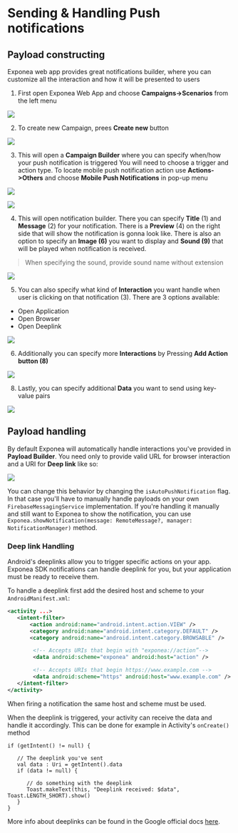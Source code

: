 # Sending & Handling Push notifications


## Payload constructing
Exponea web app provides great notifications builder, where you can customize all the interaction and how it will be presented to users

1. First open Exponea Web App and choose **Campaigns->Scenarios** from the left menu

  ![](pics/send1.png)

2. To create new Campaign, prees **Create new** button

  ![](pics/send2.png)

3. This will open a **Campaign Builder** where you can specify when/how your push notification is triggered
You will need to choose a trigger and action type. To locate mobile push notification action
use **Actions->Others** and choose **Mobile Push Notifications** in pop-up menu

  ![](pics/send3.png)

  ![](pics/send4.png)


4. This will open notification builder. There you can specify **Title** (1) and **Message** (2) for your notification. There is a **Preview** (4) on the right side that will show the notification is gonna look like. There is also an option to specify an **Image (6)** you want to display and **Sound (9)** that will be played when notification is received.

> When specifying the sound, provide sound name without extension

![](pics/send5.png)

5. You can also specify what kind of **Interaction** you want handle when user is clicking on that notification (3). There are 3 options available:
  * Open Application
  * Open Browser
  * Open Deeplink

![](pics/send6.png)  

6. Additionally you can specify more **Interactions** by Pressing **Add Action button (8)**

![](pics/send7.png)

8. Lastly, you can specify additional **Data** you want to send using key-value pairs

![](pics/send8.png)


## Payload handling

By default Exponea will automatically handle interactions you've provided in **Payload Builder**. You need only to provide valid URL for browser interaction and a URI for **Deep link** like so:

![](pics/send9.png)

You can change this behavior by changing the `isAutoPushNotification` flag. In that case you'll have to manually handle payloads on your own `FirebaseMessagingService` implementation. If you're handling it manually and still want to Exponea to show the notification, you can use `Exponea.showNotification(message: RemoteMessage?, manager: NotificationManager)` method.

### Deep link Handling

Android's deeplinks allow you to trigger specific actions on your app. Exponea SDK notifications can handle deeplink for you, but your application must be ready to receive them.

To handle a deeplink first add the desired host and scheme to your `AndroidManifest.xml`:
```xml
<activity ...>
   <intent-filter>
       <action android:name="android.intent.action.VIEW" />
       <category android:name="android.intent.category.DEFAULT" />
       <category android:name="android.intent.category.BROWSABLE" />

        <!-- Accepts URIs that begin with "exponea://action”-->
        <data android:scheme="exponea" android:host="action" />

        <!-- Accepts URIs that begin https://www.example.com -->
        <data android:scheme="https" android:host="www.example.com" />
   </intent-filter>
</activity>
```
When firing a notification the same host and scheme must be used.

When the deeplink is triggered, your activity can receive the data and handle it accordingly. This can be done for example in Activity's `onCreate()` method

```
if (getIntent() != null) {

   // The deeplink you've sent
   val data : Uri = getIntent().data
   if (data != null) {

      // do something with the deeplink
      Toast.makeText(this, "Deeplink received: $data", Toast.LENGTH_SHORT).show()
   }
}
```
More info about deeplinks can be found in the Google official docs [here](https://developer.android.com/training/app-links/deep-linking).
